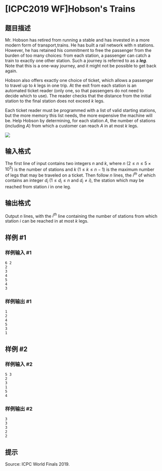 # [ICPC2019 WF]Hobson's Trains

## 题目描述

Mr. Hobson has retired from running a stable and has invested in a more modern form of transport,trains. He has built a rail network with n stations. However, he has retained his commitment to free the passenger from the burden of too many choices: from each station, a passenger can catch a train to exactly one other station. Such a journey is referred to as a **$leg$**. Note that this is a one-way journey, and it might not be possible to get back again.

Hobson also offers exactly one choice of ticket, which allows a passenger to travel up to $k$ legs in one trip. At the exit from each station is an automated ticket reader (only one, so that passengers do not need
to decide which to use). The reader checks that the distance from the initial station to the final station does not exceed $k$ legs.

Each ticket reader must be programmed with a list of valid starting stations, but the more memory this list needs, the more expensive the machine will be. Help Hobson by determining, for each station $A$, the
number of stations (including $A$) from which a customer can reach $A$ in at most $k$ legs.

![](https://cdn.luogu.com.cn/upload/image_hosting/l1j8vud2.png)

## 输入格式

The first line of input contains two integers $n$ and $k$, where $n$ $(2 \leq n \leq 5\times10^5)$ is the number of stations and $k$ $(1 \leq k \leq n − 1)$ is the maximum number of legs that may be traveled on a ticket. Then follow $n$ lines, the $i^{th}$ of which contains an integer $d_i$ $(1 \leq d_i \leq n$ and $d_i ≠ i)$, the station which may be reached from station $i$ in one leg.


## 输出格式

Output $n$ lines, with the $i^{th}$ line containing the number of stations from which station $i$ can be reached in at most $k$ legs.


## 样例 #1

### 样例输入 #1
```
6 2
2
3
4
5
4
3
```

### 样例输出 #1

```
1
2
4
5
3
1
```

## 样例 #2

### 样例输入 #2
```
5 3
2
3
1
5
4
```

### 样例输出 #2

```
3
3
3
2
2
```

## 提示

Source: ICPC World Finals 2019.
